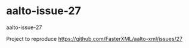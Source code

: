 # aalto-issue-27
aalto-issue-27

Project to reproduce https://github.com/FasterXML/aalto-xml/issues/27
